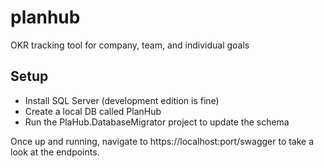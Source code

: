 # planhub
OKR tracking tool for company, team, and individual goals

## Setup
* Install SQL Server (development edition is fine)
* Create a local DB called PlanHub
* Run the PlaHub.DatabaseMigrator project to update the schema

Once up and running, navigate to https://localhost:port/swagger to take a look at the endpoints.
